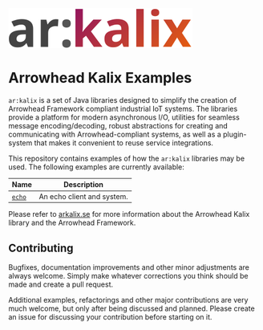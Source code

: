 ![ar:kalix](docs/logo.svg)

# Arrowhead Kalix Examples

`ar:kalix` is a set of Java libraries designed to simplify the creation of
Arrowhead Framework compliant industrial IoT systems. The libraries provide a
platform for modern asynchronous I/O, utilities for seamless message
encoding/decoding, robust abstractions for creating and communicating with
Arrowhead-compliant systems, as well as a plugin-system that makes it
convenient to reuse service integrations.

This repository contains examples of how the `ar:kalix` libraries may be used.
The following examples are currently available:

| Name           | Description                |
|----------------|----------------------------|
| [`echo`][echo] | An echo client and system. |

[echo]: echo/

Please refer to [arkalix.se](https://arkalix.se) for more information about the
Arrowhead Kalix library and the Arrowhead Framework.

## Contributing

Bugfixes, documentation improvements and other minor adjustments are always
welcome. Simply make whatever corrections you think should be made and create a
pull request.

Additional examples, refactorings and other major contributions are very much
welcome, but only after being discussed and planned. Please create an issue for
discussing your contribution before starting on it.